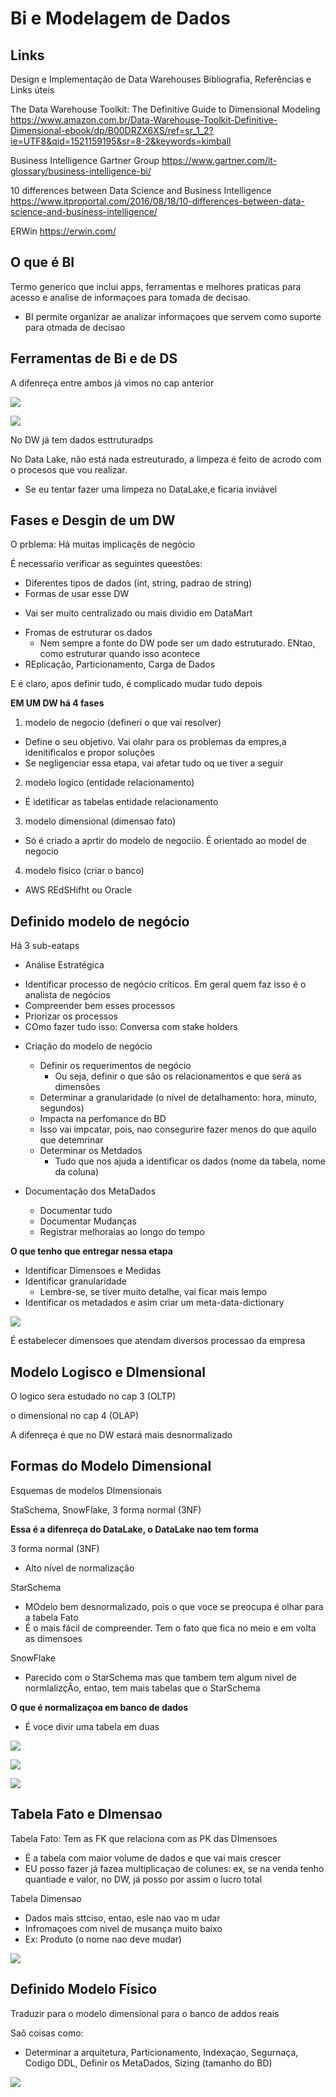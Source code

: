 # Bi e Modelagem de Dados

## Links

Design e Implementação de Data Warehouses
Bibliografia, Referências e Links úteis


The Data Warehouse Toolkit: The Definitive Guide to Dimensional Modeling
https://www.amazon.com.br/Data-Warehouse-Toolkit-Definitive-Dimensional-ebook/dp/B00DRZX6XS/ref=sr_1_2?ie=UTF8&qid=1521159195&sr=8-2&keywords=kimball

Business Intelligence Gartner Group
https://www.gartner.com/it-glossary/business-intelligence-bi/

10 differences between Data Science and Business Intelligence
https://www.itproportal.com/2016/08/18/10-differences-between-data-science-and-business-intelligence/

ERWin
https://erwin.com/

## O que é BI

Termo generico que inclui apps, ferramentas e melhores praticas para acesso e analise de informaçoes para tomada de decisao.
+ BI permite organizar ae analizar informaçoes que servem como suporte para otmada de decisao

## Ferramentas de Bi e de DS

A difenreça entre ambos já vimos no cap anterior

![](/home/rhavel/Documentos/STUDY-PROJECTS/data-engineering-study/ds-academy/formacao-data-enginner/course-01-design-e-implementacao-de-data-warehouses/imgs/img-2-1.png)

![](/home/rhavel/Documentos/STUDY-PROJECTS/data-engineering-study/ds-academy/formacao-data-enginner/course-01-design-e-implementacao-de-data-warehouses/imgs/img-2-2.png)

No DW já tem dados esttruturadps

No Data Lake, nâo está nada estreuturado, a limpeza é feito de acrodo com o procesos que vou realizar. 
+ Se eu tentar fazer uma limpeza no DataLake,e ficaria inviável

## Fases e Desgin de um DW

O prblema: Há muitas implicaçẽs de negócio

É necessaŕio verificar as seguintes queestôes:
+ Diferentes tipos de dados (int, string, padrao de string)
+ Formas de usar esse DW
 - Vai ser muito centralizado ou mais dividio em DataMart
+ Fromas de estruturar os dados
  - Nem sempre a fonte do DW pode ser um dado estruturado. ENtao, como estruturar quando isso acontece
+ REplicaçâo, Particionamento, Carga de Dados

E é claro, apos definir tudo, é complicado mudar tudo depois

**EM UM DW há 4 fases**

1. modelo de negocio (defineri o que vai resolver)
+ Define o seu objetivo. Vai olahr para os problemas da empres,a idenitificalos e propor soluçôes
+ Se negligenciar essa etapa, vai afetar tudo oq ue tiver a seguir

2. modelo logico (entidade relacionamento)
+ É idetificar as tabelas entidade relacionamento

3. modelo dimensional (dimensao fato)
+ Só é criado a aprtir do modelo de negociio. É orientado ao model de negocio

4. modelo fisico (criar o banco)
+ AWS REdSHifht ou Oracle

## Definido modelo de negócio

Há 3 sub-eataps

+ Análise Estratégica
 - Identificar processo de negócio críticos. Em geral quem faz isso é o analista de negócios
 - Compreender bem esses processos
 - Priorizar os processos
  - COmo fazer tudo isso: Conversa com stake holders

+ Criaçâo do modelo de negócio
  - Definir os requerimentos de negócio 
    * Ou seja, definir o que sâo os relacionamentos e  que será as dimensões
  - Determinar a granularidade (o nível de detalhamento: hora, minuto, segundos)
   * Impacta na perfomance do BD
   * Isso vai impcatar, pois, nao consegurire fazer menos do que aquilo que detemrinar
  - Determinar os Metdados
    * Tudo que nos ajuda a identificar os dados (nome da tabela, nome da coluna)

+ Documentaçâo dos MetaDados
  - Documentar tudo
  - Documentar Mudanças
  - Registrar melhoraias ao longo do tempo

**O que tenho que entregar nessa etapa**
+ Identificar Dimensoes e Medidas
+ Identificar granularidade
  - Lembre-se, se tiver muito detalhe, vai ficar mais lempo
+ Identificar os metadados e asim criar um meta-data-dictionary

![](/home/rhavel/Documentos/STUDY-PROJECTS/data-engineering-study/ds-academy/formacao-data-enginner/course-01-design-e-implementacao-de-data-warehouses/imgs/img-2-3.png)

É estabelecer dimensoes que atendam diversos processao da empresa

## Modelo Logisco e DImensional

O logico sera estudado no cap 3 (OLTP)

o dimensional no cap 4 (OLAP)

A difenreça é que no DW estará mais desnormalizado

## Formas do Modelo Dimensional

Esquemas de modelos DImensionais

StaSchema, SnowFlake, 3 forma normal (3NF)

**Essa é a difenreça do DataLake, o DataLake nao tem forma**


3 forma normal (3NF)
+ Alto nível de normalizaçâo

StarSchema
+ MOdelo bem desnormalizado, pois o que voce se preocupa é olhar para a tabela Fato
+ É o mais fácil de compreender. Tem o fato que fica no meio e em volta as dimensoes

SnowFlake
+ Parecido com o StarSchema mas que tambem tem algum nivel de normlalizçÂo, entao, tem mais tabelas que o StarSchema

**O que é normalizaçoa em banco de dados**
+ É voce divir uma tabela em duas

![](/home/rhavel/Documentos/STUDY-PROJECTS/data-engineering-study/ds-academy/formacao-data-enginner/course-01-design-e-implementacao-de-data-warehouses/imgs/img-2-4.png)

![](/home/rhavel/Documentos/STUDY-PROJECTS/data-engineering-study/ds-academy/formacao-data-enginner/course-01-design-e-implementacao-de-data-warehouses/imgs/img-2-5.png)

![](/home/rhavel/Documentos/STUDY-PROJECTS/data-engineering-study/ds-academy/formacao-data-enginner/course-01-design-e-implementacao-de-data-warehouses/imgs/img-2-6.png)

## Tabela Fato e DImensao

Tabela Fato: Tem as FK que relaciona com as PK das DImensoes
+ É a tabela com maior volume de dados e que vai mais crescer
+ EU posso fazer já fazea multiplicaçao de colunes: ex, se na venda tenho quantiade e valor, no DW, já posso por assim o lucro total

Tabela Dimensao
+ Dados mais sttciso, entao, esle nao vao m udar
+ Infromaçoes com nivel de musança muito baixo
+ Ex: Produto (o nome nao deve mudar)

![](/home/rhavel/Documentos/STUDY-PROJECTS/data-engineering-study/ds-academy/formacao-data-enginner/course-01-design-e-implementacao-de-data-warehouses/imgs/img-2-7.png)



## Definido Modelo Físico

Traduzir para o modelo dimensional para o  banco de addos reais

Saô coisas como:
+ Determinar a arquitetura, Particionamento, Indexaçao, Segurnaça, Codigo DDL, Definir os MetaDados, Sizing (tamanho do BD)


![](/home/rhavel/Documentos/STUDY-PROJECTS/data-engineering-study/ds-academy/formacao-data-enginner/course-01-design-e-implementacao-de-data-warehouses/imgs/img-2-8.png)
